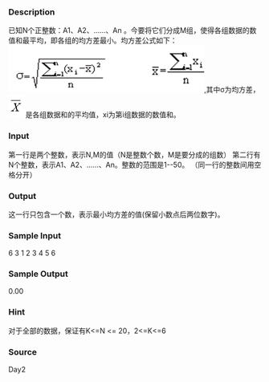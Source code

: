 
### Description
已知N个正整数：A1、A2、……、An 。今要将它们分成M组，使得各组数据的数值和最平均，即各组的均方差最小。均方差公式如下：
![](/JudgeOnline/upload/201410/aa(1).jpg),其中σ为均方差，![](/JudgeOnline/upload/201410/bb.jpg)是各组数据和的平均值，xi为第i组数据的数值和。
 

### Input
第一行是两个整数，表示N,M的值（N是整数个数，M是要分成的组数）
第二行有N个整数，表示A1、A2、……、An。整数的范围是1--50。
（同一行的整数间用空格分开）
### Output
这一行只包含一个数，表示最小均方差的值(保留小数点后两位数字)。




### Sample Input
 6  3
1  2  3  4  5  6
### Sample Output
0.00
### Hint
对于全部的数据，保证有K<=N <= 20，2<=K<=6
### Source
Day2